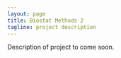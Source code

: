 ```yaml
---
layout: page
title: Biostat Methods 2
tagline: project description
---
```


Description of project to come soon.